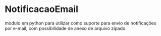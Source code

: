 # NotificacaoEmail
modulo em python para utilizar como suporte para envio de notificações por e-mail, com possibilidade de anexo de arquivo zipado.
